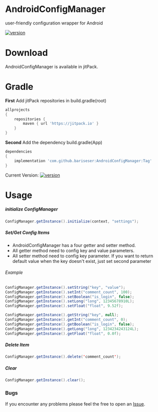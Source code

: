 # AndroidConfigManager
user-friendly configuration wrapper for Android

[![version](https://img.shields.io/badge/version-1.0.1-green.svg)](https://semver.org)

# Download
AndroidConfigManager is available in jitPack.

# Gradle

**First** Add jitPack repositories in build.gradle(root)

```gradle
allprojects 
{
    repositories {
        maven { url 'https://jitpack.io' }
    }
}
```

**Second** Add the dependency build.gradle(App)

```gradle
dependencies 
{
    implementation 'com.github.bariseser:AndroidConfigManager:Tag'
}
```

Current Version: [![version](https://img.shields.io/badge/version-1.0.1-green.svg)](https://semver.org)

# Usage

##### initialize ConfigManager

```java
ConfigManager.getInstance().initialize(context, "settings");
```

##### Set/Get Config Items
- AndroidConfigManager has a four getter and setter method. 
- All getter method need to config key and value parameters.
- All setter method need to config key parameter. If you want to return default value when the key doesn't exist, just set second parameter

###### Example

```java
ConfigManager.getInstance().setString("key", "value");
ConfigManager.getInstance().setInt("comment_count", 100); 
ConfigManager.getInstance().setBoolean("is_login", false); 
ConfigManager.getInstance().setLong("long", 12345678910L); 
ConfigManager.getInstance().setFloat("float", 9.52f);
```

```java
ConfigManager.getInstance().getString("key", null);
ConfigManager.getInstance().getInt("comment_count", 0);
ConfigManager.getInstance().getBoolean("is_login", false);
ConfigManager.getInstance().getLong("long", 1234234243124L);
ConfigManager.getInstance().getFloat("float", 0.0f);
```

##### Delete Item
```java
ConfigManager.getInstance().delete('comment_count');
```

##### Clear
```java
ConfigManager.getInstance().clear();
```

### Bugs
If you encounter any problems please feel the free to open an [Issue](https://github.com/bariseser/AndroidConfigManager/issues/new).